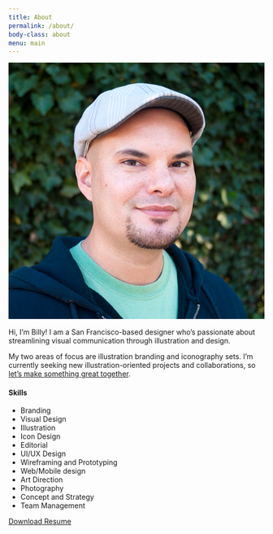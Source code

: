 ```yaml
---
title: About
permalink: /about/
body-class: about
menu: main
---
```


<div class="container contact-wrapper">
  <div class="row justify-content-center block">
    <div class="col-lg-2">
      <img class="photo" src="../img/ui/me.png" alt="My Photo">
    </div>
    <div class="col-lg-6">
      <p>Hi, I’m Billy! I am a San Francisco-based designer who’s passionate about streamlining visual communication through illustration and design.</p>
      <p>My two areas of focus are illustration branding and iconography sets. I’m currently seeking new illustration-oriented projects and collaborations, so <a class="link" href="/contact">let’s make something great together</a>.</p>
    </div>
  </div>
  <div class="row justify-content-center block">
    <div class="col-lg-2">
      <h4>Skills</h4>
    </div>
    <div class="col-lg-6">
      <ul class="skills">
        <li>Branding</li>
        <li>Visual Design</li>
        <li>Illustration</li>
        <li>Icon Design</li>
        <li>Editorial</li>
        <li>UI/UX Design</li>
        <li>Wireframing and Prototyping</li>
        <li>Web/Mobile design</li>
        <li>Art Direction</li>
        <li>Photography</li>
        <li>Concept and Strategy</li>
        <li>Team Management</li>
      </ul>
      <a href="/about/billy-tamplin_resume.pdf" class="btn resume">Download Resume</a>
    </div>
  </div>
</div>
